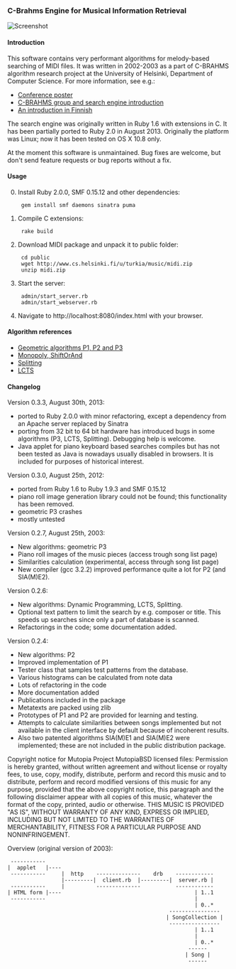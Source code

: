 ### C-Brahms Engine for Musical Information Retrieval

![Screenshot](http://www.cs.helsinki.fi/u/turkia/music/melodysearch.png)

#### Introduction

This software contains very performant algorithms for melody-based searching of MIDI files.
It was written in 2002-2003 as a part of C-BRAHMS algorithm research project at the 
University of Helsinki, Department of Computer Science. For more information, see e.g.:

- [Conference poster](http://www.cs.helsinki.fi/u/turkia/music/cbrahms_s.pdf)
- [C-BRAHMS group and search engine introduction](http://www.cs.helsinki.fi/u/turkia/music/ismir2003.pdf)
- [An introduction in Finnish](http://www.cs.helsinki.fi/u/turkia/music/tutkielma.pdf)

The search engine was originally written in 
Ruby 1.6 with extensions in C. It has been partially ported to Ruby 2.0 in August 2013.
Originally the platform was Linux; now it has been tested on OS X 10.8 only. 

At the moment this software is unmaintained. 
Bug fixes are welcome, but don't send feature requests or bug reports without a fix. 

#### Usage

0. Install Ruby 2.0.0, SMF 0.15.12 and other dependencies:
       
        gem install smf daemons sinatra puma

1. Compile C extensions: 

        rake build

2. Download MIDI package and unpack it to public folder:

        cd public
        wget http://www.cs.helsinki.fi/u/turkia/music/midi.zip
        unzip midi.zip

3. Start the server:

        admin/start_server.rb
        admin/start_webserver.rb

4. Navigate to http://localhost:8080/index.html with your browser. 


#### Algorithm references

- [Geometric algorithms P1, P2 and P3](http://www.cs.helsinki.fi/group/cbrahms/publications/ukkonen_lemstrom_makinen.pdf)
- [Monopoly, ShiftOrAnd](http://www.cs.helsinki.fi/group/cbrahms/publications/lemstrom_tarhio.pdf)
- [Splitting](http://www.cs.helsinki.fi/group/cbrahms/publications/lemstrom_makinen.pdf)
- [LCTS](http://www.cs.helsinki.fi/group/cbrahms/publications/makinen_navarro_ukkonen.pdf)


#### Changelog

Version 0.3.3, August 30th, 2013:

- ported to Ruby 2.0.0 with minor refactoring, except a dependency from an Apache server replaced by Sinatra
- porting from 32 bit to 64 bit hardware has introduced bugs in some algorithms (P3, LCTS, Splitting). Debugging help is welcome.
- Java applet for piano keyboard based searches compiles but has not been tested as Java is nowadays usually disabled in browsers. It is included for purposes of historical interest. 

Version 0.3.0, August 25th, 2012:

- ported from Ruby 1.6 to Ruby 1.9.3 and SMF 0.15.12
- piano roll image generation library could not be found; this functionality has been removed. 
- geometric P3 crashes
- mostly untested

Version 0.2.7, August 25th, 2003:

- New algorithms: geometric P3
- Piano roll images of the music pieces (access trough song list page)
- Similarities calculation (experimental, access through song list page)
- New compiler (gcc 3.2.2) improved performance quite a lot for P2 (and SIA(M)E2).

Version 0.2.6:

- New algorithms: Dynamic Programming, LCTS, Splitting.
- Optional text pattern to limit the search by e.g. composer or title. This speeds up searches since only a part of database is scanned.
- Refactorings in the code; some documentation added. 

Version 0.2.4:

- New algorithms: P2
- Improved implementation of P1
- Tester class that samples test patterns from the database.
- Various histograms can be calculated from note data
- Lots of refactoring in the code
- More documentation added
- Publications included in the package
- Metatexts are packed using zlib
- Prototypes of P1 and P2 are provided for learning and testing.
- Attempts to calculate similarities between songs implemented but not available in the client interface by default because of incoherent results. 
- Also two patented algorithms SIA(M)E1 and SIA(M)E2 were implemented; these are not included in the public distribution package.

Copyright notice for Mutopia Project MutopiaBSD licensed files:
Permission is hereby granted, without written agreement and without license or royalty fees, 
to use, copy, modify, distribute, perform and record this music and to distribute, perform 
and record modified versions of this music for any purpose, provided that the above copyright notice, 
this paragraph and the following disclaimer appear with all copies of this music, 
whatever the format of the copy, printed, audio or otherwise.
THIS MUSIC IS PROVIDED "AS IS", WITHOUT WARRANTY OF ANY KIND, EXPRESS OR IMPLIED, 
INCLUDING BUT NOT LIMITED TO THE WARRANTIES OF MERCHANTABILITY, FITNESS FOR A 
PARTICULAR PURPOSE AND NONINFRINGEMENT.


Overview (original version of 2003):

     ----------- 
    |  applet   |----
     -----------     |  http    --------------    drb    ------------ 
                     |---------|  client.rb  |---------|  server.rb |
     -----------     |          --------------           ------------ 
    | HTML form |----                                          | 1..1
     -----------                                               |
                                                               | 0..*
                                                       ----------------  
                                                      | SongCollection |
                                                       ---------------- 
                                                               | 1..1
                                                               |
                                                               | 0..*
                                                             ------
                                                            | Song |
                                                             ------

